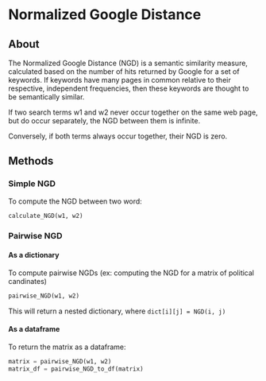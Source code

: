 # Normalized Google Distance


## About 
The Normalized Google Distance (NGD) is a semantic similarity measure, 
calculated based on the number of hits returned by Google for a set of 
keywords. If keywords have many pages in common relative to their respective, 
independent frequencies, then these keywords are thought to be semantically 
similar. 

If two search terms w1 and w2 never occur together on the same web 
page, but do occur separately, the NGD between them is infinite. 

Conversely, if both terms always occur together, their NGD is zero.

## Methods <a name = "data"></a>

### Simple NGD

To compute the NGD between two word: 

``` Python
calculate_NGD(w1, w2)
```


### Pairwise NGD

#### As a dictionary
To compute pairwise NGDs (ex: computing the NGD for a matrix of political candinates)

``` Python
pairwise_NGD(w1, w2)
```
This will return a nested dictionary, where ```dict[i][j] = NGD(i, j)```

#### As a dataframe
To return the matrix as a dataframe: 
``` Python
matrix = pairwise_NGD(w1, w2)
matrix_df = pairwise_NGD_to_df(matrix)
```
